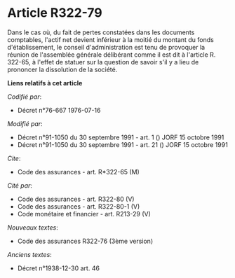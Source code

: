# Article R322-79

Dans le cas où, du fait de pertes constatées dans les documents comptables, l'actif net devient inférieur à la moitié du
montant du fonds d'établissement, le conseil d'administration est tenu de provoquer la réunion de l'assemblée générale
délibérant comme il est dit à l'article R. 322-65, à l'effet de statuer sur la question de savoir s'il y a lieu de prononcer
la dissolution de la société.

**Liens relatifs à cet article**

_Codifié par_:

  - Décret n°76-667 1976-07-16

_Modifié par_:

  - Décret n°91-1050 du 30 septembre 1991 - art. 1 () JORF 15 octobre 1991
  - Décret n°91-1050 du 30 septembre 1991 - art. 21 () JORF 15 octobre 1991

_Cite_:

  - Code des assurances - art. R*322-65 (M)

_Cité par_:

  - Code des assurances - art. R322-80 (V)
  - Code des assurances - art. R322-80-1 (V)
  - Code monétaire et financier - art. R213-29 (V)

_Nouveaux textes_:

  - Code des assurances R322-76 (3ème version)

_Anciens textes_:

  - Décret n°1938-12-30 art. 46
